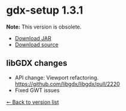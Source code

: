 # gdx-setup 1.3.1

**Note:** This version is obsolete.

* [Download JAR](https://github.com/JavaCakeGames/gdx-setup-archive/raw/main/gdx-setup_1.3.1.jar)
* [Download source](https://github.com/JavaCakeGames/gdx-setup-archive/raw/main/sources/gdx-setup_1.3.1.zip)

## libGDX changes

- API change: Viewport refactoring. <https://github.com/libgdx/libgdx/pull/2220>
- Fixed GWT issues

[🠔 Back to version list](https://javacakegames.github.io/gdx-setup-archive/)
